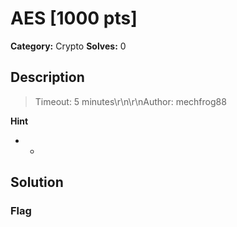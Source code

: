 # AES [1000 pts]

**Category:** Crypto
**Solves:** 0

## Description
>Timeout: 5 minutes\r\n\r\nAuthor: mechfrog88

**Hint**
* -

## Solution

### Flag

